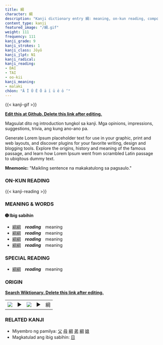 ```yaml
---
title: 綱
character: 綱
description: "Kanji dictionary entry 綱: meaning, on-kun reading, compounds, origin, related kanji"
content_type: kanji
featured_image: "/綱.gif"
weight: 111
frequency: 111
kanji_grade: 9
kanji_strokes: 1
kanji_class: Jōyō
kanji_jlpt: N1
kanji_radical: 
kanji_reading: 
- DAI
- TAI
- oo-kii
kanji_meaning:
- malaki
chōon: "Ā Ī Ū Ē Ō ā ī ū ē ō ’"
---
```

[//]: # (Don't edit the line below. Kanji animated GIF code is automatically generated.)
{{< kanji-gif >}}

[//]: # (Edit below this line.)

**[Edit this at Github. Delete this link after editing.](https://github.com/tim0g/tim/tree/main/content/kanji/綱/index.md)**

Magsulat dito ng introduction tungkol sa kanji. Mga opinions, impressions, suggestions, trivia, ang kung ano-ano pa.

Generate Lorem Ipsum placeholder text for use in your graphic, print and web layouts, and discover plugins for your favorite writing, design and blogging tools. Explore the origins, history and meaning of the famous passage, and learn how Lorem Ipsum went from scrambled Latin passage to ubiqitous dummy text.
 
**Mnemonic:** "Maikling sentence na makakatulong sa pagsaulo."

### ON-KUN READING

[//]: # (Don't edit the line below. ON-KUN READING code is automatically generated.)
{{< kanji-reading >}}

### MEANING & WORDS

#### ➊ **Ibig sabihin**
  - [綱](../綱)[綱](../綱)　***reading***　meaning
  - [綱](../綱)[綱](../綱)　***reading***　meaning
  - [綱](../綱)[綱](../綱)　***reading***　meaning
  - [綱](../綱)[綱](../綱)　***reading***　meaning

### SPECIAL READING
  - [綱](../綱)[綱](../綱)　***reading***　meaning

### ORIGIN

**[Search Wiktionary. Delete this link after editing.](https://wiktionary.org/wiki/綱)**
<table class="kanji-table"><tr><td>
<img src="60px-綱-bronze.svg.png">
</td><td>▶</td><td>
<img src="60px-綱-oracle.svg.png">
</td><td>▶</td>
<td class="kanji-origin">綱</td>
</tr></table>

### RELATED KANJI
- Miyembro ng pamilya: [父](../父) [母](../母) [綱](../綱) [弟](../弟) [綱](../綱) [娘](../娘)
- Magkatulad ang ibig sabihin: [日](../日)
